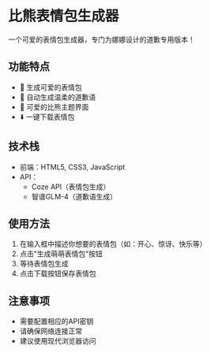 # 比熊表情包生成器

一个可爱的表情包生成器，专门为娜娜设计的道歉专用版本！

## 功能特点

- 🎨 生成可爱的表情包
- 💝 自动生成温柔的道歉语
- 🐶 可爱的比熊主题界面
- ⬇️ 一键下载表情包

## 技术栈

- 前端：HTML5, CSS3, JavaScript
- API：
  - Coze API（表情包生成）
  - 智谱GLM-4（道歉语生成）

## 使用方法

1. 在输入框中描述你想要的表情包（如：开心、惊讶、快乐等）
2. 点击"生成萌萌表情包"按钮
3. 等待表情包生成
4. 点击下载按钮保存表情包

## 注意事项

- 需要配置相应的API密钥
- 请确保网络连接正常
- 建议使用现代浏览器访问
